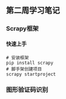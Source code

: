 ## 第二周学习笔记  

### Scrapy框架

#### 快速上手  
```
# 安装框架  
pip install scrapy  
# 脚手架创建项目
scrapy startproject 

```


### 图形验证码识别